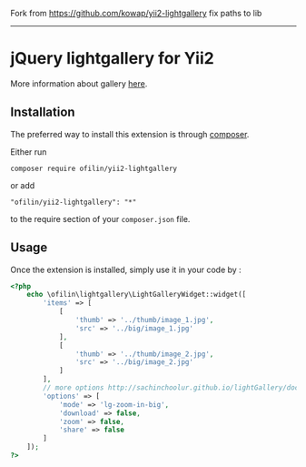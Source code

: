 Fork from https://github.com/kowap/yii2-lightgallery
fix paths to lib 
***

jQuery lightgallery for Yii2
============
More information about gallery [here](http://sachinchoolur.github.io/lightGallery/).

Installation
------------

The preferred way to install this extension is through [composer](http://getcomposer.org/download/).

Either run

```
composer require ofilin/yii2-lightgallery
```

or add

```
"ofilin/yii2-lightgallery": "*"
```

to the require section of your `composer.json` file.


Usage
-----

Once the extension is installed, simply use it in your code by  :

```php
<?php
    echo \ofilin\lightgallery\LightGalleryWidget::widget([
        'items' => [
            [
                'thumb' => '../thumb/image_1.jpg',
                'src' => '../big/image_1.jpg'
            ],
            [
                'thumb' => '../thumb/image_2.jpg',
                'src' => '../big/image_2.jpg'
            ]
        ],
        // more options http://sachinchoolur.github.io/lightGallery/docs/api.html
        'options' => [
            'mode' => 'lg-zoom-in-big',
            'download' => false,
            'zoom' => false,
            'share' => false
        ]
    ]);
?>
